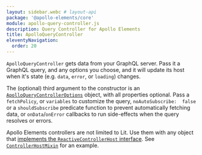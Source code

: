 ```yaml
---
layout: sidebar.webc # layout-api
package: '@apollo-elements/core'
module: apollo-query-controller.js
description: Query Controller for Apollo Elements
title: ApolloQueryController
eleventyNavigation:
  order: 20
---
```

<!-- ----------------------------------------------------------------------------------------
     Welcome! This file includes automatically generated API documentation.
     To edit the docs that appear within, find the original source file under `packages/*`,
     corresponding to the package name and module in this YAML front-matter block.
     Thank you for your interest in Apollo Elements 😁
------------------------------------------------------------------------------------------ -->

`ApolloQueryController` gets data from your GraphQL server. Pass it a GraphQL 
query, and any options you choose, and it will update its host when it's state 
(e.g. `data`, `error`, or `loading`) changes.

The (optional) third argument to the constructor is an 
[`ApolloQueryControllerOptions`](#options) object, with all properties optional. 
Pass a `fetchPolicy`, or `variables` to customize the query, `noAutoSubscribe: 
false` or a `shouldSubscribe` predicate function to prevent automatically 
fetching data, or `onData`/`onError` callbacks to run side-effects when the 
query resolves or errors.

<inline-notification type="tip">

Apollo Elements controllers are not limited to Lit. Use them with any object 
that [implements the `ReactiveControllerHost` 
interface](https://lit.dev/docs/composition/controllers/). See 
[`ControllerHostMixin`](/api/libraries/mixins/controller-host-mixin/) for an 
example.

</inline-notification>

<docs-playground id="query-controller"
    playground-name="query-controller"></docs-playground>

<cem-module package="@apollo-elements/core"
            module="apollo-query-controller.js">
</cem-module>
